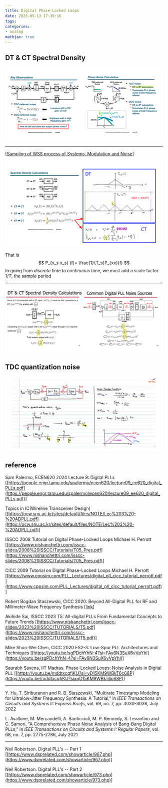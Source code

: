 ```yaml
---
title: Digital Phase-Locked Loops
date: 2025-05-13 17:30:16
tags:
categories:
- analog
mathjax: true
---
```



## DT & CT Spectral Density

![image-20250512230604969](dpll/image-20250512230604969.png)

---

[[Sampling of WSS process of Systems, Modulation and Noise](https://raytroop.github.io/2024/05/25/comm/#sampling-of-wss-process)]

![image-20250512233058520](dpll/image-20250512233058520.png)

That is
$$
P_{x_s x_s} (f)= \frac{1}{T_s}P_{xx}(f)
$$
In going from *discrete* time to *continuous* time,  we must add a scale factor $1/T$, the sample period



---

![image-20250513211531981](dpll/image-20250513211531981.png)

## TDC quantization noise

![image-20250601122145164](dpll/image-20250601122145164.png)





## reference

Sam Palermo, ECEN620 2024 Lecture 9: Digital PLLs [[https://people.engr.tamu.edu/spalermo/ecen620/lecture09_ee620_digital_PLLs.pdf](https://people.engr.tamu.edu/spalermo/ecen620/lecture09_ee620_digital_PLLs.pdf)]

Topics in IC(Wireline Transceiver Design) [[https://ocw.snu.ac.kr/sites/default/files/NOTE/Lec%203%20-%20ADPLL.pdf](https://ocw.snu.ac.kr/sites/default/files/NOTE/Lec%203%20-%20ADPLL.pdf)]

ISSCC 2008 Tutorial on Digital Phase-Locked Loops Michael H. Perrott [[https://www.nishanchettri.com/isscc-slides/2008%20ISSCC/Tutorials/T05_Pres.pdf](https://www.nishanchettri.com/isscc-slides/2008%20ISSCC/Tutorials/T05_Pres.pdf)]

CICC 2009 Tutorial on Digital Phase-Locked Loops Michael H. Perrott [[https://www.cppsim.com/PLL_Lectures/digital_pll_cicc_tutorial_perrott.pdf](https://www.cppsim.com/PLL_Lectures/digital_pll_cicc_tutorial_perrott.pdf)]

Robert Bogdan Staszewski,  CICC 2020:  Beyond All-Digital PLL for RF and Millimeter-Wave Frequency Synthesis [[link](https://www.researchgate.net/profile/Yizhe-Hu/publication/342702810_Beyond_All-Digital_PLL_for_RF_and_Millimeter-Wave_Frequency_Synthesis/links/5f02305692851c52d619ce21/Beyond-All-Digital-PLL-for-RF-and-Millimeter-Wave-Frequency-Synthesis.pdf)]

Akihide Sai, ISSCC 2023 T5: All-digital PLLs From Fundamental Concepts to Future Trends [[https://www.nishanchettri.com/isscc-slides/2023%20ISSCC/TUTORIALS/T5.pdf](https://www.nishanchettri.com/isscc-slides/2023%20ISSCC/TUTORIALS/T5.pdf)]

Mike Shuo-Wei Chen, CICC 2020 ES2-3: Low-Spur PLL Architectures and Techniques [[https://youtu.be/sgPDchYhN-4?si=FAy8N3SuX6vVpYhl](https://youtu.be/sgPDchYhN-4?si=FAy8N3SuX6vVpYhl)]

Saurabh Saxena, IIT Madras. Phase-Locked Loops: Noise Analysis in Digital PLL [[https://youtu.be/mddtxcqfiKU?si=yD15KM9WBkT6c68P](https://youtu.be/mddtxcqfiKU?si=yD15KM9WBkT6c68P)]

---

Y. Hu, T. Siriburanon and R. B. Staszewski, "Multirate Timestamp Modeling for Ultralow-Jitter Frequency Synthesis: A Tutorial," in *IEEE Transactions on Circuits and Systems II: Express Briefs*, vol. 69, no. 7, pp. 3030-3036, July 2022

L. Avallone, M. Mercandelli, A. Santiccioli, M. P. Kennedy, S. Levantino and C. Samori, "A Comprehensive Phase Noise Analysis of Bang-Bang Digital PLLs," in *IEEE Transactions on Circuits and Systems I: Regular Papers*, vol. 68, no. 7, pp. 2775-2786, July 2021

---

Neil Robertson. Digital PLL's -- Part 1 [[https://www.dsprelated.com/showarticle/967.php](https://www.dsprelated.com/showarticle/967.php)]

Neil Robertson. Digital PLL's -- Part 2 [[https://www.dsprelated.com/showarticle/973.php](https://www.dsprelated.com/showarticle/973.php)]
